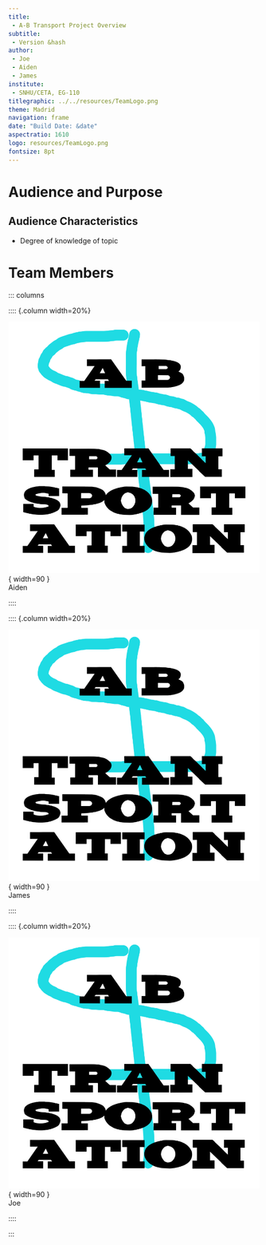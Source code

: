 ```yaml
---
title:
 - A-B Transport Project Overview
subtitle:
 - Version &hash
author:
 - Joe
 - Aiden
 - James
institute:
 - SNHU/CETA, EG-110
titlegraphic: ../../resources/TeamLogo.png
theme: Madrid
navigation: frame
date: "Build Date: &date"
aspectratio: 1610
logo: resources/TeamLogo.png
fontsize: 8pt
---
```



# Audience and Purpose

## Audience Characteristics

 - Degree of knowledge of topic


# Team Members

::: columns

:::: {.column width=20%}

![](resources/team_members/aiden.jpg){ width=90 }  
Aiden

::::

:::: {.column width=20%}

![](resources/team_members/james.jpg){ width=90 }  
James

::::

:::: {.column width=20%}

![](resources/team_members/joe.jpg){ width=90 }  
Joe

::::

:::
